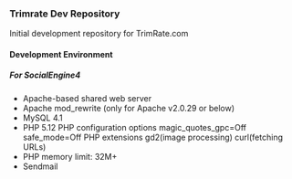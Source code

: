 ### Trimrate Dev Repository

Initial development repository for TrimRate.com


#### Development Environment

##### For SocialEngine4
* Apache-based shared web server
* Apache mod_rewrite (only for Apache v2.0.29 or below)
* MySQL 4.1
* PHP 5.12
    PHP configuration options
        magic_quotes_gpc=Off
        safe_mode=Off
    PHP extensions
        gd2(image processing)
        curl(fetching URLs)
* PHP memory limit: 32M+
* Sendmail





